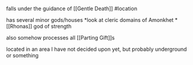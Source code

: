 falls under the guidance of [[Gentle Death]]
#location 

has several minor gods/houses *look at cleric domains of Amonkhet *
[[Rhonas]] god of strength

also somehow processes all [[Parting Gift]]s

located in an area I have not decided upon yet, but probably underground or something
